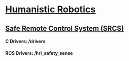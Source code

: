 
<h1><a href="(http://humanisticrobotics.com/" target="_blank">Humanistic Robotics</a></h1>

<h2><a href="(http://humanisticrobotics.com/products/safe-remote-control/" target="_blank">Safe Remote Control System (SRCS)</a></h2>


#### C Drivers: /drivers
#### ROS Drivers: /hri_safety_sense
